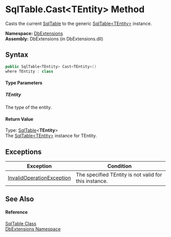 SqlTable.Cast&lt;TEntity> Method
================================
Casts the current [SqlTable][1] to the generic [SqlTable&lt;TEntity>][2] instance.

**Namespace:** [DbExtensions][3]  
**Assembly:** DbExtensions (in DbExtensions.dll)

Syntax
------

```csharp
public SqlTable<TEntity> Cast<TEntity>()
where TEntity : class

```

#### Type Parameters

##### *TEntity*
The type of the entity.

#### Return Value
Type: [SqlTable][2]&lt;**TEntity**>  
The [SqlTable&lt;TEntity>][2] instance for TEntity.

Exceptions
----------

Exception                      | Condition                                             
------------------------------ | ----------------------------------------------------- 
[InvalidOperationException][4] | The specified TEntity is not valid for this instance. 


See Also
--------

#### Reference
[SqlTable Class][1]  
[DbExtensions Namespace][3]  

[1]: README.md
[2]: ../SqlTable_1/README.md
[3]: ../README.md
[4]: http://msdn.microsoft.com/en-us/library/2asft85a